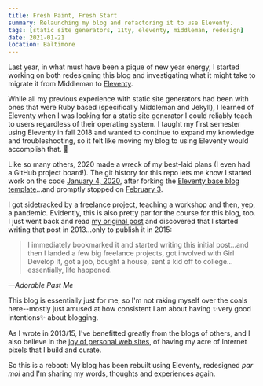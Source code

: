 ```yaml
---
title: Fresh Paint, Fresh Start
summary: Relaunching my blog and refactoring it to use Eleventy.
tags: [static site generators, 11ty, eleventy, middleman, redesign]
date: 2021-01-21
location: Baltimore
---
```


Last year, in what must have been a pique of new year energy, I started working on both redesigning this blog and investigating what it might take to migrate it from Middleman to [Eleventy](https://www.11ty.dev/).

While all my previous experience with static site generators had been with ones that were Ruby based (specifically Middleman and Jekyll), I learned of Eleventy when I was looking for a static site generator I could reliably teach to users regardless of their operating system. I taught my first semester using Eleventy in fall 2018 and wanted to continue to expand my knowledge and troubleshooting, so it felt like moving my blog to using Eleventy would accomplish that. 🎉

Like so many others, 2020 made a wreck of my best-laid plans (I even had a GitHub project board!). The git history for this repo lets me know I started work on the code [January 4, 2020](https://github.com/angeliquejw/dev-blog/commit/b02191fc65599782d90cd47a76a24b68dd0544bc), after forking the [Eleventy base blog template](https://github.com/11ty/eleventy-base-blog)...and promptly stopped on [February 3](https://github.com/angeliquejw/dev-blog/commit/58f635abf5f3f4421da4b252de6dcc01d24124b9).

I got sidetracked by a freelance project, teaching a workshop and then, yep, a pandemic. Evidently, this is also pretty par for the course for this blog, too. I just went back and read [my original post](/blog/2015/mission-statement) and discovered that I started writing that post in 2013...only to publish it in 2015:

> I immediately bookmarked it and started writing this initial post…and then I landed a few big freelance projects, got involved with Girl Develop It, got a job, bought a house, sent a kid off to college…essentially, life happened.

<cite>&mdash;Adorable Past Me</cite>

This blog is essentially just for me, so I'm not raking myself over the coals here--mostly just amused at how consistent I am about having ✨very good intentions✨ about blogging.

As I wrote in 2013/15, I've benefitted greatly from the blogs of others, and I also believe in the [joy of personal web sites](https://vanschneider.com/a-love-letter-to-personal-websites), of having my acre of Internet pixels that I build and curate.

So this is a reboot: My blog has been rebuilt using Eleventy, redesigned _par moi_ and I'm sharing my words, thoughts and experiences again.
